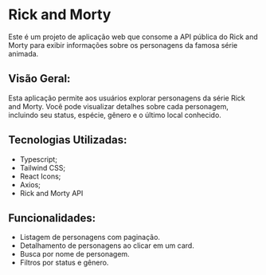# Rick and Morty

Este é um projeto de aplicação web que consome a API pública do Rick and Morty para exibir informações sobre os personagens da famosa série animada.

## Visão Geral:

Esta aplicação permite aos usuários explorar personagens da série Rick and Morty. Você pode visualizar detalhes sobre cada personagem, incluindo seu status, espécie, gênero e o último local conhecido.

## Tecnologias Utilizadas:

- Typescript;
- Tailwind CSS;
- React Icons;
- Axios;
- Rick and Morty API

## Funcionalidades:

- Listagem de personagens com paginação.
- Detalhamento de personagens ao clicar em um card.
- Busca por nome de personagem.
- Filtros por status e gênero.
